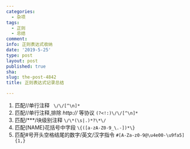 ```yaml
---
categories:
  - 杂项
tags:
  - 正则
  - 总结
comment: 
info: 正则表达式收纳
date: '2019-5-25'
type: post
layout: post
published: true
sha: 
slug: the-post-4842
title: 正则表达式记录总结

---
```

 1. 匹配//单行注释        ` \/\/[^\n]*`
 2. 匹配//单行注释,排除 *http://* 等协议  `(?<!:)\/\/[^\n]*`
 3. 匹配/***/块级别注释 `\/\*(\s|.)*?\*\/`
 4. 匹配{NAME}花括号中字段  `\{([a-zA-Z0-9_\.-])*\}`
 5. 匹配#号开头空格结尾的数字/英文/汉字指令 `#[A-Za-z0-9@\u4e00-\u9fa5]{1,}`